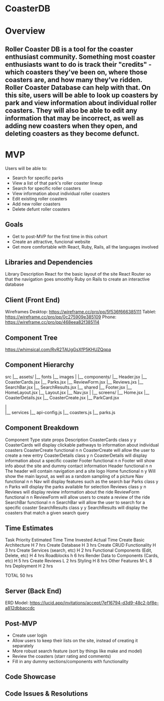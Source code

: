 # CoasterDB

# Overview
## Roller Coaster DB is a tool for the coaster enthusiast community. Something most coaster enthusiasts want to do is track their "credits" - which coasters they've been on, where those coasters are, and how many they've ridden. Roller Coaster Database can help with that. On this site, users will be able to look up coasters by park and view information about individual roller coasters. They will also be able to edit any information that may be incorrect, as well as adding new coasters when they open, and deleting coasters as they become defunct. 


# MVP

  Users will be able to:
- Search for specific parks
- View a list of that park's roller coaster lineup
- Search for specific roller coasters
- View information about individual roller coasters
- Edit existing roller coasters
- Add new roller coasters
- Delete defunt roller coasters



## Goals
- Get to post-MVP for the first time in this cohort
- Create an attractive, funcional website
- Get more comfortable with React, Ruby, Rails, all the languages involved

## Libraries and Dependencies

Library	          Description
React             for the basic layout of the site
React Router      so that the navigation goes smoothly
Ruby on Rails     to create an interactive database


## Client (Front End)
Wireframes
Desktop: https://wireframe.cc/pro/pp/5f536f666385111
Tablet: https://wireframe.cc/pro/pp/0c275909e385109
Phone: https://wireframe.cc/pro/pp/468eea82f385114


## Component Tree

https://whimsical.com/RvR2TAUgGsXfP5KHUZQqpa

## Component Hierarchy

src
|__ assets/
      |__ fonts
      |__ images
|
|__ components/
      |__ Header.jsx
      |__ CoasterCards.jsx
      |__ Parks.jsx
      |__ ReviewForm.jsx
      |__ Reviews.jxs
      |__ SearchBar.jsx
      |__ SearchResults.jsx
      |__ shared
          |__ Footer.jsx
          |__ HomeLayout.jsx
          |__ Layout.jsx
          |__ Nav.jsx
|
|__ screens/
    |__ Home.jsx
    |__ CoasterDetails.jsx
    |__ CoasterCreate.jsx
    |__ ParkCard.jsx

|          
|__ services
    |__ api-config.js
    |__ coasters.js
    |__ parks.js


## Component Breakdown

Component	      Type	      state	  props	  Description
CoasterCards    class       y       y       CoasterCards will display clickable pathways to information about individual coasters
CoasterCreate   functional  n       n       CoasterCreate will allow the user to create a new entry
CoasterDetails  class       y       n       CoasterDetails will display information about a specific coaster
Footer          functional  n       n       Footer will show info about the site and dummy contact information
Header          functional  n       n       The header will contain navigation and a site logo
Home            functional  n       y       Will show the main layout, as well as a random sampling of a picture
Nav             functional  n       n       Nav will display features such as the search bar
Parks           class       y       n       Parks will display the parks available for selection
Reviews         class       y       n       Reviews will display review information about the ride
ReviewForm      functional  n       n       ReviewForm will allow users to create a review of the ride
SearchBar       functional  n       n       SearchBar will allow the user to search for a specific coaster
SearchResults   class       y       y       SearchResults will display the coasters that match a given search query


## Time Estimates

Task	                                        Priority	Estimated Time	Time Invested	Actual Time
Create Basic Architecture                     H         7 hrs
Create Database                               H         3 hrs
Create CRUD Functionality                     H         3 hrs
Create Services (search, etc)                 H         2 hrs
Functional Components (Edit, Delete, etc)     H         4 hrs
Roadblocks                                    h         6 hrs
Render Data to Components (Cards, etc)        H         5 hrs
Create Reviews                                L         2 hrs
Styling                                       H         8 hrs
Other Features                                M-L       8 hrs
Deployment                                    H         2 hrs

TOTAL                                                   50 hrs		                                                           


## Server (Back End)
ERD Model: https://lucid.app/invitations/accept/7ef16794-d3d9-48c2-bf8e-a812dbbaccdc


## Post-MVP
- Create user login
- Allow users to keep their lists on the site, instead of creating it separately
- More robust search feature (sort by things like make and model)
- Review the coasters (starr rating and comments)
- Fill in any dummy sections/components with functionality

## Code Showcase

## Code Issues & Resolutions
